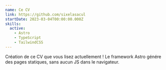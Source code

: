 ```yaml
---
name: Ce CV
link: https://github.com/sixelasacul
startDate: 2023-03-04T00:00:00.000Z
skills:
  active:
    - Astro
    - TypeScript
    - TailwindCSS
---
```


Création de ce CV que vous lisez actuellement ! Le framework Astro génére des pages statiques, sans aucun JS dans le navigateur.
